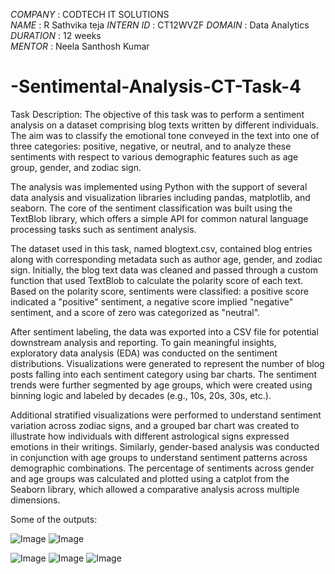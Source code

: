*COMPANY* : CODTECH IT SOLUTIONS  
*NAME* : R Sathvika teja 
*INTERN ID* : CT12WVZF 
*DOMAIN* : Data Analytics  
*DURATION* : 12 weeks  
*MENTOR* : Neela Santhosh Kumar 

# -Sentimental-Analysis-CT-Task-4

Task Description:
The objective of this task was to perform a sentiment analysis on a dataset comprising blog texts written by different individuals. The aim was to classify the emotional tone conveyed in the text into one of three categories: positive, negative, or neutral, and to analyze these sentiments with respect to various demographic features such as age group, gender, and zodiac sign.

The analysis was implemented using Python with the support of several data analysis and visualization libraries including pandas, matplotlib, and seaborn. The core of the sentiment classification was built using the TextBlob library, which offers a simple API for common natural language processing tasks such as sentiment analysis.

The dataset used in this task, named blogtext.csv, contained blog entries along with corresponding metadata such as author age, gender, and zodiac sign. Initially, the blog text data was cleaned and passed through a custom function that used TextBlob to calculate the polarity score of each text. Based on the polarity score, sentiments were classified: a positive score indicated a "positive" sentiment, a negative score implied "negative" sentiment, and a score of zero was categorized as "neutral".

After sentiment labeling, the data was exported into a CSV file for potential downstream analysis and reporting. To gain meaningful insights, exploratory data analysis (EDA) was conducted on the sentiment distributions. Visualizations were generated to represent the number of blog posts falling into each sentiment category using bar charts. The sentiment trends were further segmented by age groups, which were created using binning logic and labeled by decades (e.g., 10s, 20s, 30s, etc.).

Additional stratified visualizations were performed to understand sentiment variation across zodiac signs, and a grouped bar chart was created to illustrate how individuals with different astrological signs expressed emotions in their writings. Similarly, gender-based analysis was conducted in conjunction with age groups to understand sentiment patterns across demographic combinations. The percentage of sentiments across gender and age groups was calculated and plotted using a catplot from the Seaborn library, which allowed a comparative analysis across multiple dimensions.


Some of the outputs:

![Image](https://github.com/user-attachments/assets/3e50ef55-7798-4c35-997e-e607b1156906)
![Image](https://github.com/user-attachments/assets/d969a323-3bc4-47b9-b6c6-73d0321e88cc)

![Image](https://github.com/user-attachments/assets/fcd0926d-0b77-4f7c-8356-f0afe6db3ac9)
![Image](https://github.com/user-attachments/assets/3d49f273-dc31-4e8b-8e7b-77fcc9b93e28)
![Image](https://github.com/user-attachments/assets/4cb40c30-0a62-4294-9767-2de0043b94eb)

